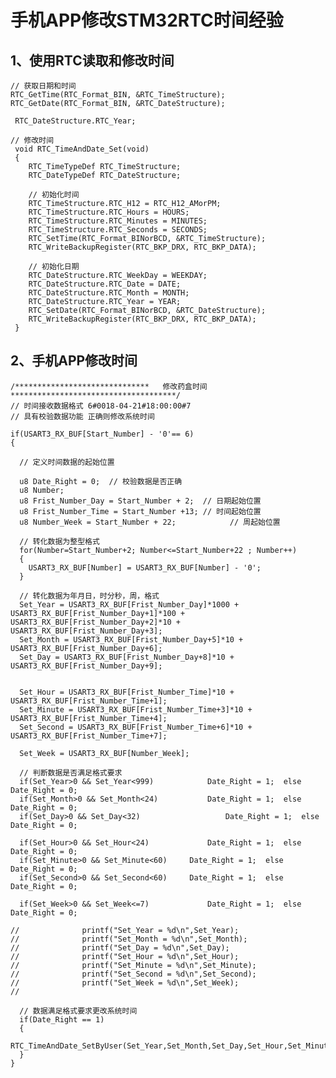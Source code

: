 # 手机APP修改STM32RTC时间经验

## 1、使用RTC读取和修改时间

    // 获取日期和时间
    RTC_GetTime(RTC_Format_BIN, &RTC_TimeStructure);
    RTC_GetDate(RTC_Format_BIN, &RTC_DateStructure);

     RTC_DateStructure.RTC_Year;

    // 修改时间
     void RTC_TimeAndDate_Set(void)
     {
     	RTC_TimeTypeDef RTC_TimeStructure;
     	RTC_DateTypeDef RTC_DateStructure;

     	// 初始化时间
     	RTC_TimeStructure.RTC_H12 = RTC_H12_AMorPM;
     	RTC_TimeStructure.RTC_Hours = HOURS;        
     	RTC_TimeStructure.RTC_Minutes = MINUTES;      
     	RTC_TimeStructure.RTC_Seconds = SECONDS;      
     	RTC_SetTime(RTC_Format_BINorBCD, &RTC_TimeStructure);
     	RTC_WriteBackupRegister(RTC_BKP_DRX, RTC_BKP_DATA);

     	// 初始化日期
     	RTC_DateStructure.RTC_WeekDay = WEEKDAY;       
     	RTC_DateStructure.RTC_Date = DATE;         
     	RTC_DateStructure.RTC_Month = MONTH;         
     	RTC_DateStructure.RTC_Year = YEAR;        
     	RTC_SetDate(RTC_Format_BINorBCD, &RTC_DateStructure);
     	RTC_WriteBackupRegister(RTC_BKP_DRX, RTC_BKP_DATA);
     }

## 2、手机APP修改时间

    /******************************   修改药盒时间   *************************************/
    // 时间接收数据格式 6#0018-04-21#18:00:00#7
    // 具有校验数据功能 正确则修改系统时间

    if(USART3_RX_BUF[Start_Number] - '0'== 6)
    {

      // 定义时间数据的起始位置

      u8 Date_Right = 0;  // 校验数据是否正确
      u8 Number;
      u8 Frist_Number_Day = Start_Number + 2;  // 日期起始位置
      u8 Frist_Number_Time = Start_Number +13; // 时间起始位置
      u8 Number_Week = Start_Number + 22;			 // 周起始位置

      // 转化数据为整型格式
      for(Number=Start_Number+2; Number<=Start_Number+22 ; Number++)
      {
        USART3_RX_BUF[Number] = USART3_RX_BUF[Number] - '0';
      }

      // 转化数据为年月日，时分秒，周，格式
      Set_Year = USART3_RX_BUF[Frist_Number_Day]*1000 + USART3_RX_BUF[Frist_Number_Day+1]*100 + USART3_RX_BUF[Frist_Number_Day+2]*10 + USART3_RX_BUF[Frist_Number_Day+3];
      Set_Month = USART3_RX_BUF[Frist_Number_Day+5]*10 + USART3_RX_BUF[Frist_Number_Day+6];
      Set_Day = USART3_RX_BUF[Frist_Number_Day+8]*10 + USART3_RX_BUF[Frist_Number_Day+9];


      Set_Hour = USART3_RX_BUF[Frist_Number_Time]*10 + USART3_RX_BUF[Frist_Number_Time+1];
      Set_Minute = USART3_RX_BUF[Frist_Number_Time+3]*10 + USART3_RX_BUF[Frist_Number_Time+4];
      Set_Second = USART3_RX_BUF[Frist_Number_Time+6]*10 + USART3_RX_BUF[Frist_Number_Time+7];

      Set_Week = USART3_RX_BUF[Number_Week];

      // 判断数据是否满足格式要求
      if(Set_Year>0 && Set_Year<999)			Date_Right = 1;  else Date_Right = 0;
      if(Set_Month>0 && Set_Month<24)			Date_Right = 1;  else Date_Right = 0;
      if(Set_Day>0 && Set_Day<32)					Date_Right = 1;  else Date_Right = 0;

      if(Set_Hour>0 && Set_Hour<24)				Date_Right = 1;  else Date_Right = 0;
      if(Set_Minute>0 && Set_Minute<60)		Date_Right = 1;  else Date_Right = 0;
      if(Set_Second>0 && Set_Second<60)		Date_Right = 1;  else Date_Right = 0;

      if(Set_Week>0 && Set_Week<=7)				Date_Right = 1;  else Date_Right = 0;

    //				printf("Set_Year = %d\n",Set_Year);
    //				printf("Set_Month = %d\n",Set_Month);
    //				printf("Set_Day = %d\n",Set_Day);
    //				printf("Set_Hour = %d\n",Set_Hour);
    //				printf("Set_Minute = %d\n",Set_Minute);
    //				printf("Set_Second = %d\n",Set_Second);
    //				printf("Set_Week = %d\n",Set_Week);
    //				

      // 数据满足格式要求更改系统时间
      if(Date_Right == 1)
      {
        RTC_TimeAndDate_SetByUser(Set_Year,Set_Month,Set_Day,Set_Hour,Set_Minute,Set_Second,Set_Week);
      }
    }
